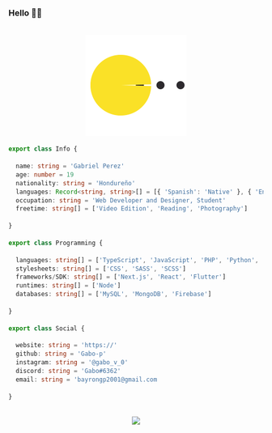 ### Hello 👋😄

<div align="center">
	<br>
	<img src="https://raw.githubusercontent.com/Aniket965/Aniket965/master/pacman.svg?sanitize=true" width="200" height="200">
	<br>
</div>

```ts
export class Info {

  name: string = 'Gabriel Perez'
  age: number = 19
  nationality: string = 'Hondureño'
  languages: Record<string, string>[] = [{ 'Spanish': 'Native' }, { 'English': '80%' }]
  occupation: string = 'Web Developer and Designer, Student'
  freetime: string[] = ['Video Edition', 'Reading', 'Photography']

}

export class Programming {

  languages: string[] = ['TypeScript', 'JavaScript', 'PHP', 'Python', 'Dart']
  stylesheets: string[] = ['CSS', 'SASS', 'SCSS']
  frameworks/SDK: string[] = ['Next.js', 'React', 'Flutter']
  runtimes: string[] = ['Node']
  databases: string[] = ['MySQL', 'MongoDB', 'Firebase']

}

export class Social {

  website: string = 'https://'
  github: string = 'Gabo-p'
  instagram: string = '@gabo_v_0'
  discord: string = 'Gabo#6362'
  email: string = 'bayrongp2001@gmail.com
  
}

```
<div align="center">
	<br>
	  <img src="https://i.giphy.com/RThN0hOS2GO4M.gif" />
	<br>
</div>
